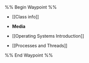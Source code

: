 %% Begin Waypoint %%
- [[Class info]]
- **Media**

- [[Operating Systems Introduction]]
- [[Processes and Threads]]

%% End Waypoint %%
